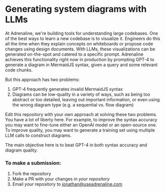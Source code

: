 # Generating system diagrams with LLMs

At Adrenaline, we're building tools for understanding large codebases. One of the best ways to learn a new codebase is to visualize it. Engineers do this all the time when they explain concepts on whiteboards or propose code changes using design documents. With LLMs, these visualizations can be generated on-the-spot and catered to a specific prompt. Adrenaline achieves this functionality right now in production by prompting GPT-4 to generate a diagram in MermaidJS syntax, given a query and some relevant code chunks.

But this approach has two problems: 

1. GPT-4 frequently generates invalid MermaidJS syntax
2. Diagrams can be low-quality in a variety of ways, such as being too abstract or too detailed, leaving out important information, or even using the wrong diagram type (e.g. a sequential vs. flow diagram)

Edit this repository with your own approach at solving these two problems. You have a lot of liberty here. For example, to improve the syntax accuracy you may want to fine-tune either an OpenAI model or an open-source one. To improve quality, you may want to generate a training set using multiple LLM calls to construct diagrams.

The main objective here is to beat GPT-4 in both syntax accuracy and diagram quality.

### To make a submission:

1. Fork the repository
2. Make a PR with your changes _in your repository_
3. Email _your_ repository to jonathan@useadrenaline.com
